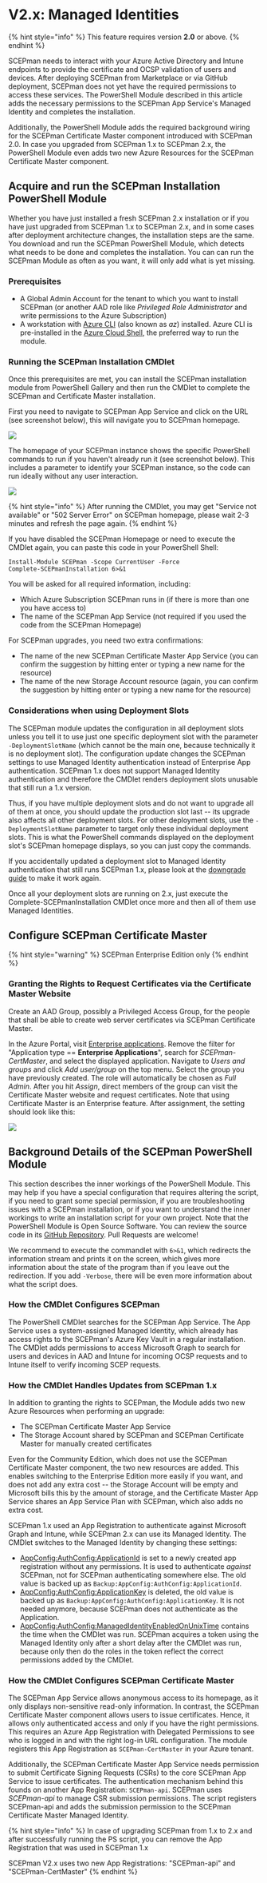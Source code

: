 # V2.x: Managed Identities

{% hint style="info" %}
This feature requires version **2.0** or above.
{% endhint %}

SCEPman needs to interact with your Azure Active Directory and Intune endpoints to provide the certificate and OCSP validation of users and devices. After deploying SCEPman from Marketplace or via GitHub deployment, SCEPman does not yet have the required permissions to access these services. The PowerShell Module described in this article adds the necessary permissions to the SCEPman App Service's Managed Identity and completes the installation.

Additionally, the PowerShell Module adds the required background wiring for the SCEPman Certificate Master component introduced with SCEPman 2.0. In case you upgraded from SCEPman 1.x to SCEPman 2.x, the PowerShell Module even adds two new Azure Resources for the SCEPman Certificate Master component.

## Acquire and run the SCEPman Installation PowerShell Module

Whether you have just installed a fresh SCEPman 2.x installation or if you have just upgraded from SCEPman 1.x to SCEPman 2.x, and in some cases after deployment architecture changes, the installation steps are the same. You download and run the SCEPman PowerShell Module, which detects what needs to be done and completes the installation. You can can run the SCEPman Module as often as you want, it will only add what is yet missing.

### Prerequisites

* A Global Admin Account for the tenant to which you want to install SCEPman (or another AAD role like _Privileged Role Administrator_ and write permissions to the Azure Subscription)
* A workstation with [Azure CLI](https://docs.microsoft.com/en-us/cli/azure/install-azure-cli) (also known as _az_) installed. Azure CLI is pre-installed in the [Azure Cloud Shell](https://docs.microsoft.com/en-us/azure/cloud-shell/overview), the preferred way to run the module.

### Running the SCEPman Installation CMDlet

Once this prerequisites are met, you can install the SCEPman installation module from PowerShell Gallery and then run the CMDlet to complete the SCEPman and Certificate Master installation.

First you need to navigate to SCEPman App Service and click on the URL (see screenshot below), this will navigate you to SCEPman homepage.

![](<../.gitbook/assets/2022-07-05 10\_22\_14-Window.png>)

The homepage of your SCEPman instance shows the specific PowerShell commands to run if you haven't already run it (see screenshot below). This includes a parameter to identify your SCEPman instance, so the code can run ideally without any user interaction.

![](../.gitbook/assets/2022-04-07SCEPmanV2.0AfterNewInstallation.png)

{% hint style="info" %}
After running the CMDlet, you may get "Service not available" or "502 Server Error" on SCEPman homepage, please wait 2-3 minutes and refresh the page again.
{% endhint %}

If you have disabled the SCEPman Homepage or need to execute the CMDlet again, you can paste this code in your PowerShell Shell:

```
Install-Module SCEPman -Scope CurrentUser -Force
Complete-SCEPmanInstallation 6>&1
```

You will be asked for all required information, including:

* Which Azure Subscription SCEPman runs in (if there is more than one you have access to)
* The name of the SCEPman App Service (not required if you used the code from the SCEPman Homepage)

For SCEPman upgrades, you need two extra confirmations:

* The name of the new SCEPman Certificate Master App Service (you can confirm the suggestion by hitting enter or typing a new name for the resource)
* The name of the new Storage Account resource (again, you can confirm the suggestion by hitting enter or typing a new name for the resource)

### Considerations when using Deployment Slots

The SCEPman module updates the configuration in all deployment slots unless you tell it to use just one specific deployment slot with the parameter `-DeploymentSlotName` (which cannot be the main one, because technically it is no deployment slot). The configuration update changes the SCEPman settings to use Managed Identity authentication instead of Enterprise App authentication. SCEPman 1.x does not support Managed Identity authentication and therefore the CMDlet renders deployment slots unusable that still run a 1.x version.

Thus, if you have multiple deployment slots and do not want to upgrade all of them at once, you should update the production slot last -- its upgrade also affects all other deployment slots. For other deployment slots, use the `-DeploymentSlotName` parameter to target only these individual deployment slots. This is what the PowerShell commands displayed on the deployment slot's SCEPman homepage displays, so you can just copy the commands.

If you accidentally updated a deployment slot to Managed Identity authentication that still runs SCEPman 1.x, please look at the [downgrade guide](deployment-options/enterprise-deployment.md#downgrade-from-2.x-to-1.x) to make it work again.

Once all your deployment slots are running on 2.x, just execute the Complete-SCEPmanInstallation CMDlet once more and then all of them use Managed Identities.

## Configure SCEPman Certificate Master

{% hint style="warning" %}
SCEPman Enterprise Edition only
{% endhint %}

### Granting the Rights to Request Certificates via the Certificate Master Website

Create an AAD Group, possibly a Privileged Access Group, for the people that shall be able to create web server certificates via SCEPman Certificate Master.

In the Azure Portal, visit [Enterprise applications](https://portal.azure.com/#blade/Microsoft\_AAD\_IAM/StartboardApplicationsMenuBlade/AllApps/menuId/). Remove the filter for "Application type == **Enterprise Applications**", search for _SCEPman-CertMaster_, and select the displayed application. Navigate to _Users and groups_ and click _Add user/group_ on the top menu. Select the group you have previously created. The role will automatically be chosen as _Full Admin_. After you hit _Assign_, direct members of the group can visit the Certificate Master website and request certificates. Note that using Certificate Master is an Enterprise feature. After assignment, the setting should look like this:

![](<../.gitbook/assets/2022-04-07 16\_55\_05-SCEPman-CertMaster - Permissions .png>)

## Background Details of the SCEPman PowerShell Module

This section describes the inner workings of the PowerShell Module. This may help if you have a special configuration that requires altering the script, if you need to grant some special permission, if you are troubleshooting issues with a SCEPman installation, or if you want to understand the inner workings to write an installation script for your own project. Note that the PowerShell Module is Open Source Software. You can review the source code in its [GitHub Repository](https://github.com/scepman/scepman-psmodule). Pull Requests are welcome!

We recommend to execute the commandlet with `6>&1`, which redirects the information stream and prints it on the screen, which gives more information about the state of the program than if you leave out the redirection. If you add `-Verbose`, there will be even more information about what the script does.

### How the CMDlet Configures SCEPman

The PowerShell CMDlet searches for the SCEPman App Service. The App Service uses a system-assigned Managed Identity, which already has access rights to the SCEPman's Azure Key Vault in a regular installation. The CMDlet adds permissions to access Microsoft Graph to search for users and devices in AAD and Intune for incoming OCSP requests and to Intune itself to verify incoming SCEP requests.

### How the CMDlet Handles Updates from SCEPman 1.x

In addition to granting the rights to SCEPman, the Module adds two new Azure Resources when performing an upgrade:

* The SCEPman Certificate Master App Service
* The Storage Account shared by SCEPman and SCEPman Certificate Master for manually created certificates

Even for the Community Edition, which does not use the SCEPman Certificate Master component, the two new resources are added. This enables switching to the Enterprise Edition more easily if you want, and does not add any extra cost -- the Storage Account will be empty and Microsoft bills this by the amount of storage, and the Certificate Master App Service shares an App Service Plan with SCEPman, which also adds no extra cost.

SCEPman 1.x used an App Registration to authenticate against Microsoft Graph and Intune, while SCEPman 2.x can use its Managed Identity. The CMDlet switches to the Managed Identity by changing these settings:

* [AppConfig:AuthConfig:ApplicationId](../advanced-configuration/application-settings/azure-ad.md#appconfigauthconfigapplicationid) is set to a newly created app registration without any permissions. It is used to authenticate _against_ SCEPman, not for SCEPman authenticating somewhere else. The old value is backed up as `Backup:AppConfig:AuthConfig:ApplicationId`.
* [AppConfig:AuthConfig:ApplicationKey](../advanced-configuration/application-settings/azure-ad.md#appconfigauthconfigapplicationkey) is deleted, the old value is backed up as `Backup:AppConfig:AuthConfig:ApplicationKey`. It is not needed anymore, because SCEPman does not authenticate as the Application.
* [AppConfig:AuthConfig:ManagedIdentityEnabledOnUnixTime](../advanced-configuration/application-settings/azure-ad.md#appconfigauthconfigmanagedidentityenabledonunixtime) contains the time when the CMDlet was run. SCEPman acquires a token using the Managed Identity only after a short delay after the CMDlet was run, because only then do the roles in the token reflect the correct permissions added by the CMDlet.

### How the CMDlet Configures SCEPman Certificate Master

The SCEPman App Service allows anonymous access to its homepage, as it only displays non-sensitive read-only information. In contrast, the SCEPman Certificate Master component allows users to issue certificates. Hence, it allows only authenticated access and only if you have the right permissions. This requires an Azure App Registration with Delegated Permissions to see who is logged in and with the right log-in URL configuration. The module registers this App Registration as `SCEPman-CertMaster` in your Azure tenant.

Additionally, the SCEPman Certificate Master App Service needs permission to submit Certificate Signing Requests (CSRs) to the core SCEPman App Service to issue certificates. The authentication mechanism behind this founds on another App Registration: `SCEPman-api`. SCEPman uses _SCEPman-api_ to manage CSR submission permissions. The script registers SCEPman-api and adds the submission permission to the SCEPman Certificate Master Managed Identity.

{% hint style="info" %}
In case of upgrading SCEPman from 1.x to 2.x and after successfully running the PS script, you can remove the App Registration that was used in SCEPman 1.x

SCEPman V2.x uses two new App Registrations: "SCEPman-api" and "SCEPman-CertMaster"
{% endhint %}
